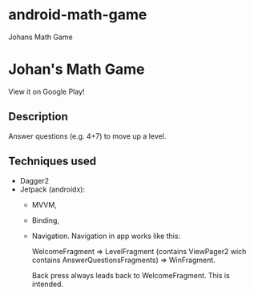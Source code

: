 # android-math-game
Johans Math Game

# Johan's Math Game
View it on Google Play!

## Description
Answer questions (e.g. 4+7) to move up a level.

## Techniques used
* Dagger2 
* Jetpack (androidx): 
  * MVVM, 
  * Binding, 
  * Navigation. 
	Navigation in app works like this: 
	
	  WelcomeFragment => LevelFragment (contains ViewPager2 wich contains AnswerQuestionsFragments) => WinFragment.
	  
	  Back press always leads back to WelcomeFragment. This is intended. 
